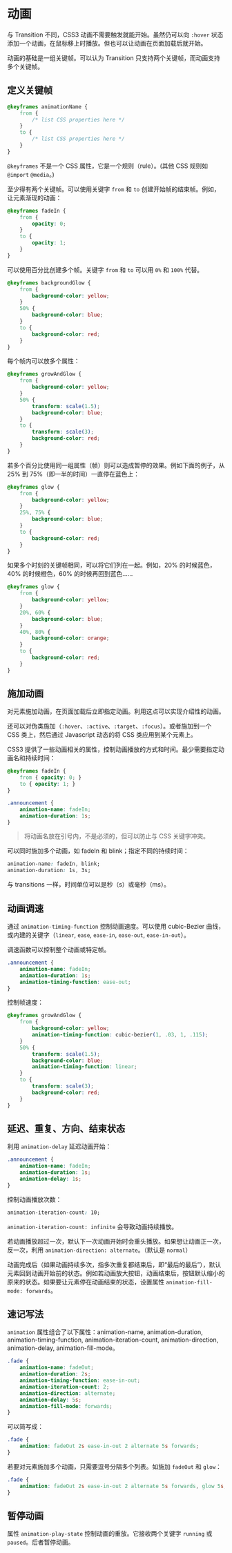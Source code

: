 # 动画

与 Transition 不同，CSS3 动画不需要触发就能开始。虽然仍可以向 `:hover` 状态添加一个动画，在鼠标移上时播放。但也可以让动画在页面加载后就开始。

动画的基础是一组关键帧。可以认为 Transition 只支持两个关键帧，而动画支持多个关键帧。

## 定义关键帧

```css
@keyframes animationName {
    from {
        /* list CSS properties here */
    }
    to {
        /* list CSS properties here */
    }
}
```

`@keyframes` 不是一个 CSS 属性，它是一个规则（rule）。(其他 CSS 规则如 `@import` `@media`。)

至少得有两个关键帧。可以使用关键字 `from` 和 `to` 创建开始帧的结束帧。例如，让元素渐现的动画：

```css
@keyframes fadeIn {
    from {
        opacity: 0;
    }
    to {
        opacity: 1;
    }
}
```

可以使用百分比创建多个帧。关键字 `from` 和 `to` 可以用 `0%` 和 `100%` 代替。

```css
@keyframes backgroundGlow {
    from {
        background-color: yellow;
    }
    50% {
        background-color: blue;
    }
    to {
        background-color: red;
    }
}
```

每个帧内可以放多个属性：

```css
@keyframes growAndGlow {
    from {
        background-color: yellow;
    }
    50% {
        transform: scale(1.5);
        background-color: blue;
    }
    to {
        transform: scale(3);
        background-color: red;
    }
}
```

若多个百分比使用同一组属性（帧）则可以造成暂停的效果。例如下面的例子，从 25% 到 75%（即一半的时间）一直停在蓝色上：

```css
@keyframes glow {
    from {
        background-color: yellow;
    }
    25%, 75% {
        background-color: blue;
    }
    to {
        background-color: red;
    }
}
```

如果多个时刻的关键帧相同，可以将它们列在一起。例如，20% 的时候蓝色，40% 的时候橙色，60% 的时候再回到蓝色……

```css
@keyframes glow {
    from {
        background-color: yellow;
    }
    20%, 60% {
        background-color: blue;
    }
    40%, 80% {
        background-color: orange;
    }
    to {
        background-color: red;
    }
}
```

## 施加动画

对元素施加动画，在页面加载后立即指定动画。利用这点可以实现介绍性的动画。

还可以对伪类施加（`:hover`、`:active`、`:target`、`:focus`）。或者施加到一个 CSS 类上，然后通过 Javascript 动态的将 CSS 类应用到某个元素上。

CSS3 提供了一些动画相关的属性，控制动画播放的方式和时间。最少需要指定动画名和持续时间：

```css
@keyframes fadeIn {
    from { opacity: 0; }
    to { opacity: 1; }
}

.announcement {
    animation-name: fadeIn;
    animation-duration: 1s;
}
```

> 将动画名放在引号内，不是必须的，但可以防止与 CSS 关键字冲突。

可以同时施加多个动画，如 fadeIn 和 blink；指定不同的持续时间：

```css
animation-name: fadeIn, blink;
animation-duration: 1s, 3s;
```

与 transitions 一样，时间单位可以是秒（s）或毫秒（ms）。

## 动画调速

通过 `animation-timing-function` 控制动画速度。可以使用 cubic-Bezier 曲线，或内建的关键字（`linear`, `ease`, `ease-in`, `ease-out`, `ease-in-out`）。

调速函数可以控制整个动画或特定帧。

```css
.announcement {
    animation-name: fadeIn;
    animation-duration: 1s;
    animation-timing-function: ease-out;
}
```

控制帧速度：

```css
@keyframes growAndGlow {
    from {
        background-color: yellow;
        animation-timing-function: cubic-bezier(1, .03, 1, .115);
    }
    50% {
        transform: scale(1.5);
        background-color: blue;
        animation-timing-function: linear;
    }
    to {
        transform: scale(3);
        background-color: red;
    }
}
```

## 延迟、重复、方向、结束状态

利用 `animation-delay` 延迟动画开始：

```css
.announcement {
    animation-name: fadeIn;
    animation-duration: 1s;
    animation-delay: 1s;
}
```

控制动画播放次数：

```css
animation-iteration-count: 10;
```

`animation-iteration-count: infinite` 会导致动画持续播放。

若动画播放超过一次，默认下一次动画开始时会重头播放。如果想让动画正一次，反一次，利用 `animation-direction: alternate`。（默认是 `normal`）

动画完成后（如果动画持续多次，指多次重复都结束后，即“最后的最后”），默认元素回到动画开始前的状态。例如若动画放大按钮，动画结束后，按钮默认缩小的原来的状态。如果要让元素停在动画结束的状态，设置属性 `animation-fill-mode: forwards`。

## 速记写法

`animation` 属性组合了以下属性：animation-name, animation-duration, animation-timing-function, animation-iteration-count, animation-direction, animation-delay, animation-fill-mode。

```css
.fade {
    animation-name: fadeOut;
    animation-duration: 2s;
    animation-timing-function: ease-in-out;
    animation-iteration-count: 2;
    animation-direction: alternate;
    animation-delay: 5s;
    animation-fill-mode: forwards;
}
```

可以简写成：

```css
.fade {
    animation: fadeOut 2s ease-in-out 2 alternate 5s forwards;
}
```

若要对元素施加多个动画，只需要逗号分隔多个列表。如施加 `fadeOut` 和 `glow`：

```css
.fade {
    animation: fadeOut 2s ease-in-out 2 alternate 5s forwards, glow 5s;
}
```

## 暂停动画

属性 `animation-play-state` 控制动画的重放。它接收两个关键字 `running` 或 `paused`。后者暂停动画。
